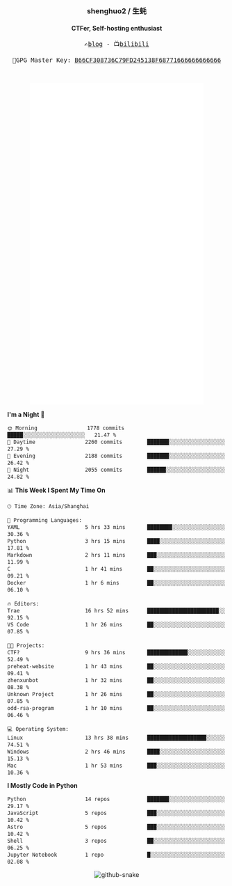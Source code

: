 <h3 align="center"> shenghuo2 / 生蚝 </h3>
<h4 align="center" >CTFer, Self-hosting enthusiast</h3>


<p align="center">
  <samp>
    ✍️<a href="https://blog.shenghuo2.top/">blog</a> -
    📺<a href="https://space.bilibili.com/85894935">bilibili</a>
  </samp>
</p>
<p align="center">
  <samp>
     🔐GPG Master Key: <a align="center" href="https://github.com/shenghuo2.gpg">B66CF308736C79FD245138F68771666666666666</a>
  </samp>
</p>
<br>
<p align="center">
  <a href="https://github.com/shenghuo2">
    <img width="400" align="top" src="https://github.com/shenghuo2/shenghuo2/blob/main/metrics.left.svg" />
  </a>
  <a href="https://github.com/shenghuo2">
    <img width="400" align="top" src="https://github.com/shenghuo2/shenghuo2/blob/main/metrics.right.svg" />
  </a>
</p>


<!--START_SECTION:waka-->
**I'm a Night 🦉** 

```text
🌞 Morning                1778 commits        █████░░░░░░░░░░░░░░░░░░░░   21.47 % 
🌆 Daytime                2260 commits        ███████░░░░░░░░░░░░░░░░░░   27.29 % 
🌃 Evening                2188 commits        ███████░░░░░░░░░░░░░░░░░░   26.42 % 
🌙 Night                  2055 commits        ██████░░░░░░░░░░░░░░░░░░░   24.82 % 
```


📊 **This Week I Spent My Time On** 

```text
🕑︎ Time Zone: Asia/Shanghai

💬 Programming Languages: 
YAML                     5 hrs 33 mins       ████████░░░░░░░░░░░░░░░░░   30.36 % 
Python                   3 hrs 15 mins       ████░░░░░░░░░░░░░░░░░░░░░   17.81 % 
Markdown                 2 hrs 11 mins       ███░░░░░░░░░░░░░░░░░░░░░░   11.99 % 
C                        1 hr 41 mins        ██░░░░░░░░░░░░░░░░░░░░░░░   09.21 % 
Docker                   1 hr 6 mins         ██░░░░░░░░░░░░░░░░░░░░░░░   06.10 % 

🔥 Editors: 
Trae                     16 hrs 52 mins      ███████████████████████░░   92.15 % 
VS Code                  1 hr 26 mins        ██░░░░░░░░░░░░░░░░░░░░░░░   07.85 % 

🐱‍💻 Projects: 
CTF?                     9 hrs 36 mins       █████████████░░░░░░░░░░░░   52.49 % 
preheat-website          1 hr 43 mins        ██░░░░░░░░░░░░░░░░░░░░░░░   09.41 % 
zhenxunbot               1 hr 32 mins        ██░░░░░░░░░░░░░░░░░░░░░░░   08.38 % 
Unknown Project          1 hr 26 mins        ██░░░░░░░░░░░░░░░░░░░░░░░   07.85 % 
odd-rsa-program          1 hr 10 mins        ██░░░░░░░░░░░░░░░░░░░░░░░   06.46 % 

💻 Operating System: 
Linux                    13 hrs 38 mins      ███████████████████░░░░░░   74.51 % 
Windows                  2 hrs 46 mins       ████░░░░░░░░░░░░░░░░░░░░░   15.13 % 
Mac                      1 hr 53 mins        ███░░░░░░░░░░░░░░░░░░░░░░   10.36 % 
```

**I Mostly Code in Python** 

```text
Python                   14 repos            ███████░░░░░░░░░░░░░░░░░░   29.17 % 
JavaScript               5 repos             ███░░░░░░░░░░░░░░░░░░░░░░   10.42 % 
Astro                    5 repos             ███░░░░░░░░░░░░░░░░░░░░░░   10.42 % 
Shell                    3 repos             ██░░░░░░░░░░░░░░░░░░░░░░░   06.25 % 
Jupyter Notebook         1 repo              █░░░░░░░░░░░░░░░░░░░░░░░░   02.08 % 
```




<!--END_SECTION:waka-->


<div align="center">
  <picture>
    <source media="(prefers-color-scheme: dark)" srcset="https://gist.githubusercontent.com/shenghuo2/bfce20b14ab0484cef03bae6e60e0b3a/raw/github-snake-dark.svg" />
    <source media="(prefers-color-scheme: light)" srcset="https://gist.githubusercontent.com/shenghuo2/bfce20b14ab0484cef03bae6e60e0b3a/raw/github-snake.svg" />
    <img alt="github-snake" src="https://gist.githubusercontent.com/shenghuo2/bfce20b14ab0484cef03bae6e60e0b3a/raw/github-snake.svg" />
  </picture>
</div>

<!--
**shenghuo2/shenghuo2** is a ✨ _special_ ✨ repository because its `README.md` (this file) appears on your GitHub profile.

Here are some ideas to get you started:

- 🔭 I’m currently working on ...
- 🌱 I’m currently learning ...
- 👯 I’m looking to collaborate on ...
- 🤔 I’m looking for help with ...
- 💬 Ask me about ...
- 📫 How to reach me: ...
- 😄 Pronouns: ...
- ⚡ Fun fact: ...
-->
